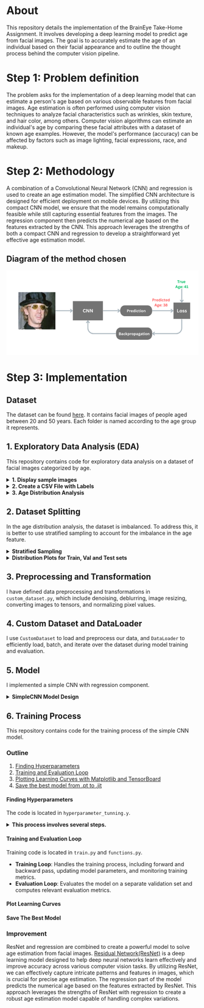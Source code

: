 # About 
This repository details the implementation of the BrainEye Take-Home Assignment. It involves developing a deep learning model to predict age from facial images. The goal is to accurately estimate the age of an individual based on their facial appearance and to outline the thought process behind the computer vision pipeline.

# Step 1: Problem definition 
The problem asks for the implementation of a deep learning model that can estimate a person's age based on various observable features from facial images. Age estimation is often performed using computer vision techniques to analyze facial characteristics such as wrinkles, skin texture, and hair color, among others. Computer vision algorithms can estimate an individual's age by comparing these facial attributes with a dataset of known age examples. However, the model's performance (accuracy) can be affected by factors such as image lighting, facial expressions, race, and makeup.

# Step 2: Methodology 
A combination of a Convolutional Neural Network (CNN) and regression is used to create an age estimation model. The simplified CNN architecture is designed for efficient deployment on mobile devices. By utilizing this compact CNN model, we ensure that the model remains computationally feasible while still capturing essential features from the images. The regression component then predicts the numerical age based on the features extracted by the CNN. This approach leverages the strengths of both a compact CNN and regression to develop a straightforward yet effective age estimation model.

## Diagram of the method chosen 
![alt-text](pics/Model_diagram.png)

# Step 3: Implementation

## Dataset 
The dataset can be found [here](https://drive.google.com/file/d/1uNA2JzKTtTaGIWtrHsrBUAg2k3eoDZHA/view?usp=drive_link). It contains facial images of people aged between 20 and 50 years. Each folder is named according to the age group it represents.

## 1. Exploratory Data Analysis (EDA)
This repository contains code for exploratory data analysis on a dataset of facial images categorized by age.

<details>
  <summary><b>1. Display sample images</b></summary><br/>

![alt-text](pics/sample_images.png)

</details>

<details>
  <summary><b>2. Create a CSV File with Labels</b></summary><br/>

![alt-text](pics/df_head.png)
</details>
<details>
  <summary><b>3. Age Distribution Analysis</b></summary><br/>

![alt-text](figs/age_distribution.png)
</details>

## 2. Dataset Splitting 
In the age distribution analysis, the dataset is imbalanced. To address this, it is better to use stratified sampling to account for the imbalance in the age feature.

<details>
  <summary><b>Stratified Sampling</b></summary><br/>

Stratified sampling works by dividing the dataset into groups based on the stratification feature (in our case, age). This approach ensures that each group is represented proportionally, which helps address imbalances in the dataset and improves the quality of the analysis. I use $80:10:10$ split for train vs valid vs test sets. The data summary is as below: \

Train set size: $23976$ \
Validation set size: $2997$ \
Test set size: $2997$
</details>

<details>
  <summary><b>Distribution Plots for Train, Val and Test sets</b></summary><br/>

![alt-text](figs/train_test_valid_age_distri.png)

We can see that train, test and valid sets have similar age distribution, which indicates a balanced and representative dataset split.
</details>

## 3. Preprocessing and Transformation 
I have defined data preprocessing and transformations in `custom_dataset.py`, which include denoising, deblurring, image resizing, converting images to tensors, and normalizing pixel values.

## 4. Custom Dataset and DataLoader
I use `CustomDataset` to load and preprocess our data, and `DataLoader` to efficiently load, batch, and iterate over the dataset during model training and evaluation. 

## 5. Model 
I implemented a simple CNN with regression component. 

<details>
  <summary><b>SimpleCNN Model Design</b></summary><br/>

![alt-text](pics/CNN.png)

<details>
  <summary><b>Summary of Dimensions</b></summary><br/>

  1. Input: $128 \times 128 \times 3$
  2. After 1st Conv + Pool: $64 \times 64 \times 32$
  3. After 2nd Conv + Pool: $32 \times 32 \times 64$
  4. After 3rd Conv + Pool: $16 \times 16 \times 128$
  5. After 4th Conv + Pool: $8 \times 8 \times 256$
  6. Flattened Size: $8 * 8 * 256$
  7. After 1st Fully Connected: 512
  8. After 2nd Fully Connected: 1 (we are predicting one numerical value)
   
Additionally ReLU Activation is used to introduce non-linearity into the model. This is essential for enabling the model to learn complex patterns and features.

Define SimpleCNN:
```python
model = SimpleCNN(input_dim=3, output_nodes=1)
```
</details>

</details>


## 6. Training Process

This repository contains code for the training process of the simple CNN model. 

### Outline
1. [Finding Hyperparameters](#finding-hyperparameters)
2. [Training and Evaluation Loop](#training-and-evaluation-loop)
3. [Plotting Learning Curves with Matplotlib and TensorBoard](#plot-learning-curves)
4. [Save the best model from .pt to .jit](#save-the-best-model)

#### Finding Hyperparameters

The code is located in `hyperparameter_tunning.y`.
<details>
  <summary><b>This process involves several steps.</b>
</summary><br/>

1. **Train and Overfit the Model on a Small Subset**:
   - Train the model on a small subset of the dataset to assess its ability to learn and identify potential issues with overfitting.

2. **Experiment with Learning Rates:**
   - Train the model for a few epochs using various learning rates to identify the optimal learning rate for effective training.

3. **Optimize Hyperparameters with Weight Decay:**
   - Create a small grid search using different values of weight decay and the best learning rates identified in Step 2. Save the results to a CSV file for further analysis. This allows us to examine how weight decay affects the model’s performance.

4. **Train the Model with Optimal Hyperparameters:**
   - Train the model for a longer duration using the best hyperparameters obtained from Step 3 to achieve the best possible performance.

</details>



#### Training and Evaluation Loop

Training code is located in `train.py` and `functions.py`.

- **Training Loop**: Handles the training process, including forward and backward pass, updating model parameters, and monitoring training metrics.
- **Evaluation Loop**: Evaluates the model on a separate validation set and computes relevant evaluation metrics.

#### Plot Learning Curves

#### Save The Best Model

### Improvement 
ResNet and regression are combined to create a powerful model to solve age estimation from facial images. [Residual Network(ResNet)](https://huggingface.co/docs/transformers/en/model_doc/resnet) is a deep learning model designed to help deep neural networks learn effectively and improve accuracy across various computer vision tasks. By utilizing ResNet, we can effectively capture intricate patterns and features in images, which is crucial for precise age estimation. The regression part of the model predicts the numerical age based on the features extracted by ResNet. This approach leverages the strengths of ResNet with regression to create a robust age estimation model capable of handling complex variations.


